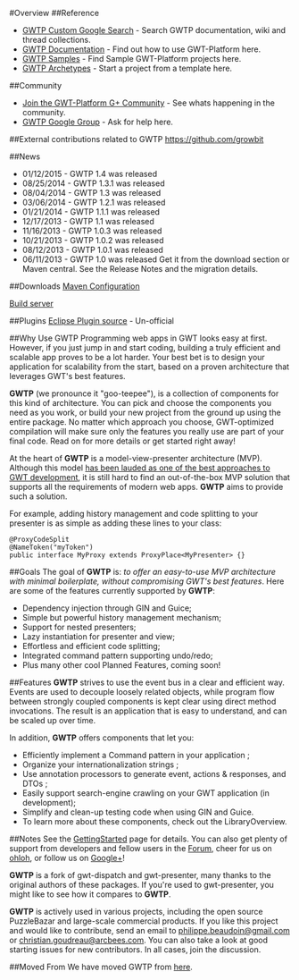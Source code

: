 #Overview
##Reference
* [GWTP Custom Google Search](http://www.google.com/cse/home?cx=011138278718949652927:5yuja8xc600) - Search GWTP documentation, wiki and thread collections.
* [GWTP Documentation](https://github.com/arcbees/gwtp/wiki) - Find out how to use GWT-Platform here.
* [GWTP Samples](https://github.com/ArcBees/GWTP-Samples) - Find Sample GWT-Platform projects here.
* [GWTP Archetypes](https://github.com/ArcBees/ArcBees-tools/tree/master/archetypes) - Start a project from a template here.

##Community
* [Join the GWT-Platform G+ Community](https://plus.google.com/communities/113139554133824081251) - See whats happening in the community.
* [GWTP Google Group](https://groups.google.com/forum/?fromgroups#!forum/gwt-platform) - Ask for help here.

##External contributions related to GWTP
https://github.com/growbit

##News
* 01/12/2015 - GWTP 1.4 was released
* 08/25/2014 - GWTP 1.3.1 was released
* 08/04/2014 - GWTP 1.3 was released
* 03/06/2014 - GWTP 1.2.1 was released
* 01/21/2014 - GWTP 1.1.1 was released
* 12/17/2013 - GWTP 1.1 was released
* 11/16/2013 - GWTP 1.0.3 was released
* 10/21/2013 - GWTP 1.0.2 was released
* 08/12/2013 - GWTP 1.0.1 was released
* 06/11/2013 - GWTP 1.0 was released
Get it from the download section or Maven central. See the Release Notes and the migration details.

##Downloads
[Maven Configuration](/resources/index.html)

[Build server](http://teamcity.arcbees.com/)

##Plugins
[Eclipse Plugin source](https://github.com/ArcBees/gwtp-eclipse-plugin) - Un-official

##Why Use GWTP
Programming web apps in GWT looks easy at first. However, if you just jump in and start coding, building a truly efficient and scalable app proves to be a lot harder. Your best bet is to design your application for scalability from the start, based on a proven architecture that leverages GWT's best features.

**GWTP** (we pronounce it "goo-teepee"), is a collection of components for this kind of architecture.
You can pick and choose the components you need as you work, or build your new project from the ground up using the entire package. No matter which approach you choose, GWT-optimized compilation will make sure only the features you really use are part of your final code. Read on for more details or get started right away!

At the heart of **GWTP** is a model-view-presenter architecture (MVP). Although this model [has been lauded as one of the best approaches to GWT development](http://code.google.com/events/io/2009/sessions/GoogleWebToolkitBestPractices.html), it is still hard to find an out-of-the-box MVP solution that supports all the requirements of modern web apps. **GWTP** aims to provide such a solution.

For example, adding history management and code splitting to your presenter is as simple as adding these lines
to your class:

```
@ProxyCodeSplit
@NameToken("myToken")
public interface MyProxy extends ProxyPlace<MyPresenter> {}
```

##Goals
The goal of **GWTP** is: *to offer an easy-to-use MVP architecture with minimal boilerplate, without compromising GWT's best features*. Here are some of the features currently supported by **GWTP**:

* Dependency injection through GIN and Guice;
* Simple but powerful history management mechanism;
* Support for nested presenters;
* Lazy instantiation for presenter and view;
* Effortless and efficient code splitting;
* Integrated command pattern supporting undo/redo;
* Plus many other cool Planned Features, coming soon!

##Features
**GWTP** strives to use the event bus in a clear and efficient way. Events are used to decouple loosely related objects, while program flow between strongly coupled components is kept clear using direct method invocations. The result is an application that is easy to understand, and can be scaled up over time.

In addition, **GWTP** offers components that let you:

* Efficiently implement a Command pattern in your application ;
* Organize your internationalization strings ;
* Use annotation processors to generate event, actions & responses, and DTOs ;
* Easily support search-engine crawling on your GWT application (in development);
* Simplify and clean-up testing code when using GIN and Guice.
* To learn more about these components, check out the LibraryOverview.

##Notes
See the [GettingStarted](https://github.com/ArcBees/GWTP/wiki/Getting-started) page for details. You can also get plenty of support from developers and fellow users
in the [Forum](https://groups.google.com/forum/?fromgroups#!forum/gwt-platform), cheer for us on [ohloh](https://www.ohloh.net/p/gwt-platform), or follow us on [Google+](https://plus.google.com/communities/113139554133824081251)!

**GWTP** is a fork of gwt-dispatch and gwt-presenter, many thanks to the original authors of these packages. If you're used to gwt-presenter, you might like to see how it compares to **GWTP**.

**GWTP** is actively used in various projects, including the open source PuzzleBazar and large-scale commercial products. If you like this project and would like to contribute, send an email to philippe.beaudoin@gmail.com or christian.goudreau@arcbees.com. You can also take a look at good starting issues for new contributors. In all cases, join the discussion.

##Moved From
We have moved GWTP from [here](http://gwt-platform.googlecode.com).
